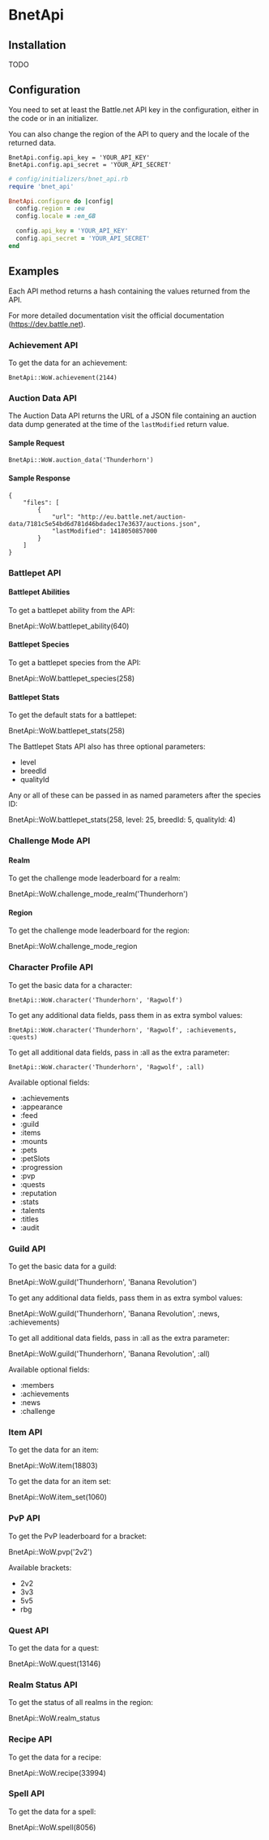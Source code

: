 # BnetApi

## Installation

TODO

## Configuration

You need to set at least the Battle.net API key in the configuration, either in the code or in an initializer.

You can also change the region of the API to query and the locale of the returned data.

	BnetApi.config.api_key = 'YOUR_API_KEY'
	BnetApi.config.api_secret = 'YOUR_API_SECRET'

```ruby
# config/initializers/bnet_api.rb
require 'bnet_api'

BnetApi.configure do |config|
  config.region = :eu
  config.locale = :en_GB

  config.api_key = 'YOUR_API_KEY'
  config.api_secret = 'YOUR_API_SECRET'
end
```

## Examples

Each API method returns a hash containing the values returned from the API.

For more detailed documentation visit the official documentation (https://dev.battle.net).

### Achievement API

To get the data for an achievement:

	BnetApi::WoW.achievement(2144)

### Auction Data API

The Auction Data API returns the URL of a JSON file containing an auction data dump generated at the time of the `lastModified` return value.

#### Sample Request

	BnetApi::WoW.auction_data('Thunderhorn')

#### Sample Response

	{
		"files": [
			{
				"url": "http://eu.battle.net/auction-data/7181c5e54bd6d781d46bdadec17e3637/auctions.json",
				"lastModified": 1418050857000
			}
		]
	}

### Battlepet API

#### Battlepet Abilities

To get a battlepet ability from the API:

  BnetApi::WoW.battlepet_ability(640)

#### Battlepet Species

To get a battlepet species from the API:

  BnetApi::WoW.battlepet_species(258)

#### Battlepet Stats

To get the default stats for a battlepet:

  BnetApi::WoW.battlepet_stats(258)

The Battlepet Stats API also has three optional parameters:

* level
* breedId
* qualityId

Any or all of these can be passed in as named parameters after the species ID:

  BnetApi::WoW.battlepet_stats(258, level: 25, breedId: 5, qualityId: 4)

### Challenge Mode API

#### Realm

To get the challenge mode leaderboard for a realm:

  BnetApi::WoW.challenge_mode_realm('Thunderhorn')

#### Region

To get the challenge mode leaderboard for the region:

  BnetApi::WoW.challenge_mode_region

### Character Profile API

To get the basic data for a character:

	BnetApi::WoW.character('Thunderhorn', 'Ragwolf')

To get any additional data fields, pass them in as extra symbol values:

	BnetApi::WoW.character('Thunderhorn', 'Ragwolf', :achievements, :quests)

To get all additional data fields, pass in :all as the extra parameter:

	BnetApi::WoW.character('Thunderhorn', 'Ragwolf', :all)

Available optional fields:

* :achievements
* :appearance
* :feed
* :guild
* :items
* :mounts
* :pets
* :petSlots
* :progression
* :pvp
* :quests
* :reputation
* :stats
* :talents
* :titles
* :audit

### Guild API

To get the basic data for a guild:

  BnetApi::WoW.guild('Thunderhorn', 'Banana Revolution')

To get any additional data fields, pass them in as extra symbol values:
  
  BnetApi::WoW.guild('Thunderhorn', 'Banana Revolution', :news, :achievements)

To get all additional data fields, pass in :all as the extra parameter:

  BnetApi::WoW.guild('Thunderhorn', 'Banana Revolution', :all)

Available optional fields:

* :members
* :achievements
* :news
* :challenge

### Item API

To get the data for an item:

  BnetApi::WoW.item(18803)

To get the data for an item set:

  BnetApi::WoW.item_set(1060)

### PvP API

To get the PvP leaderboard for a bracket:

  BnetApi::WoW.pvp('2v2')

Available brackets:

* 2v2
* 3v3
* 5v5
* rbg

### Quest API

To get the data for a quest:

  BnetApi::WoW.quest(13146)

### Realm Status API

To get the status of all realms in the region:

  BnetApi::WoW.realm_status

### Recipe API

To get the data for a recipe:

  BnetApi::WoW.recipe(33994)

### Spell API

To get the data for a spell:

  BnetApi::WoW.spell(8056)